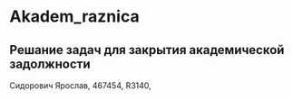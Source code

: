 # Akadem_raznica

## Решание задач для закрытия академической задолжности
Сидорович Ярослав, 467454, R3140, 
